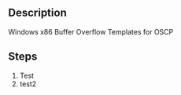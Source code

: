 <h2>Description</h2>

Windows x86 Buffer Overflow Templates for OSCP

<h2>Steps</h2>

1. Test
2. test2
